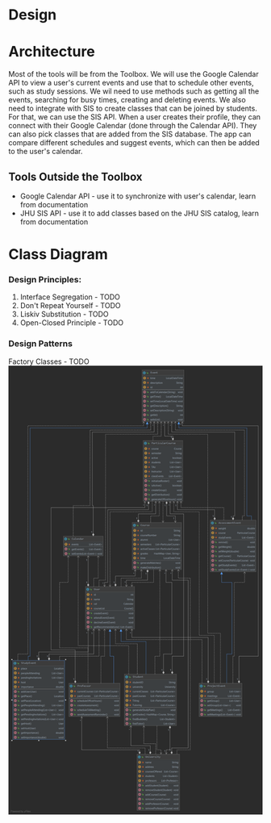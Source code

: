 # Design

# Architecture
Most of the tools will be from the Toolbox.
We will use the Google Calendar API to view a user's current events and use that to schedule other events, 
such as study sessions. We wil need to use methods such as getting all the events, searching for busy times, creating and 
deleting events. We also need to integrate with SIS to create classes that can be joined by students. For that, we can use 
the SIS API.
When a user creates their profile, they can connect with their Google Calendar (done through the Calendar API). They can 
also pick classes that are added from the SIS database. The app can compare different schedules and suggest events, which
can then be added to the user's calendar.

## Tools Outside the Toolbox
- Google Calendar API - use it to synchronize with user's calendar, learn from documentation
- JHU SIS API - use it to add classes based on the JHU SIS catalog, learn from documentation

# Class Diagram
### Design Principles:
1. Interface Segregation - TODO
2. Don't Repeat Yourself - TODO
3. Liskiv Substitution - TODO
4. Open-Closed Principle - TODO

### Design Patterns
Factory Classes - TODO
![Class Diagram](classDiagram.png)
